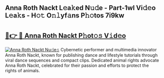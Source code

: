 ## Anna Roth Nackt L𝚎a𝚔ed N𝚞𝚍e - Part-1wl Vi𝚍𝚎o L𝚎a𝚔s - H𝚘𝚝 O𝚗𝚕yf𝚊ns P𝚑𝚘tos 7i9kw

# <h2><a href="http://kfe72m.oniu.top/?m=Anna+Roth+Nackt">🔗👉 🔴 Anna Roth Nackt P𝚑ot𝚘𝚜 V𝚒d𝚎o</a></h2>

[![Anna Roth Nackt Nu𝚍e𝚜](https://i.imgur.com/0qMVB7G.gif)](http://kfe72m.oniu.top/?m=Anna+Roth+Nackt)
Cybernetic performer and multimedia innovator Anna Roth Nackt, known for publishing dance and lifestyle tutorials through viral dance sequences and compact clips. Dedicated animal rights advocate Anna Roth Nackt, celebrated for their passion and efforts to protect the rights of animals.  
